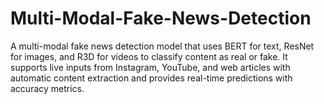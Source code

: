 # Multi-Modal-Fake-News-Detection
A multi-modal fake news detection model that uses BERT for text, ResNet for images, and R3D for videos to classify content as real or fake. It supports live inputs from Instagram, YouTube, and web articles with automatic content extraction and provides real-time predictions with accuracy metrics.
